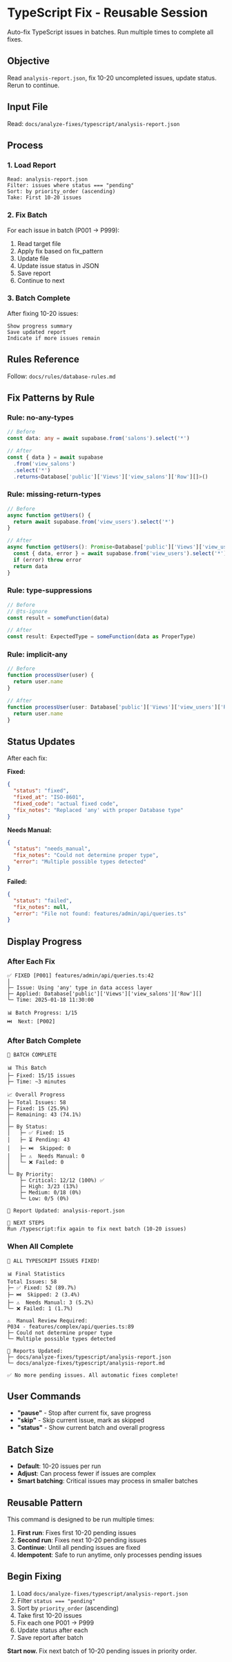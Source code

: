# TypeScript Fix - Reusable Session

Auto-fix TypeScript issues in batches. Run multiple times to complete all fixes.

## Objective

Read `analysis-report.json`, fix 10-20 uncompleted issues, update status. Rerun to continue.

## Input File

Read: `docs/analyze-fixes/typescript/analysis-report.json`

## Process

### 1. Load Report
```
Read: analysis-report.json
Filter: issues where status === "pending"
Sort: by priority_order (ascending)
Take: First 10-20 issues
```

### 2. Fix Batch
For each issue in batch (P001 → P999):
1. Read target file
2. Apply fix based on fix_pattern
3. Update file
4. Update issue status in JSON
5. Save report
6. Continue to next

### 3. Batch Complete

After fixing 10-20 issues:
```
Show progress summary
Save updated report
Indicate if more issues remain
```

## Rules Reference

Follow: `docs/rules/database-rules.md`

## Fix Patterns by Rule

### Rule: no-any-types

```typescript
// Before
const data: any = await supabase.from('salons').select('*')

// After
const { data } = await supabase
  .from('view_salons')
  .select('*')
  .returns<Database['public']['Views']['view_salons']['Row'][]>()
```

### Rule: missing-return-types

```typescript
// Before
async function getUsers() {
  return await supabase.from('view_users').select('*')
}

// After
async function getUsers(): Promise<Database['public']['Views']['view_users']['Row'][]> {
  const { data, error } = await supabase.from('view_users').select('*')
  if (error) throw error
  return data
}
```

### Rule: type-suppressions

```typescript
// Before
// @ts-ignore
const result = someFunction(data)

// After
const result: ExpectedType = someFunction(data as ProperType)
```

### Rule: implicit-any

```typescript
// Before
function processUser(user) {
  return user.name
}

// After
function processUser(user: Database['public']['Views']['view_users']['Row']) {
  return user.name
}
```

## Status Updates

After each fix:

**Fixed:**
```json
{
  "status": "fixed",
  "fixed_at": "ISO-8601",
  "fixed_code": "actual fixed code",
  "fix_notes": "Replaced 'any' with proper Database type"
}
```

**Needs Manual:**
```json
{
  "status": "needs_manual",
  "fix_notes": "Could not determine proper type",
  "error": "Multiple possible types detected"
}
```

**Failed:**
```json
{
  "status": "failed",
  "fix_notes": null,
  "error": "File not found: features/admin/api/queries.ts"
}
```

## Display Progress

### After Each Fix
```
✅ FIXED [P001] features/admin/api/queries.ts:42
│
├─ Issue: Using 'any' type in data access layer
├─ Applied: Database['public']['Views']['view_salons']['Row'][]
└─ Time: 2025-01-18 11:30:00

📊 Batch Progress: 1/15
⏭️  Next: [P002]
```

### After Batch Complete
```
🎯 BATCH COMPLETE

📊 This Batch
├─ Fixed: 15/15 issues
├─ Time: ~3 minutes

📈 Overall Progress
├─ Total Issues: 58
├─ Fixed: 15 (25.9%)
├─ Remaining: 43 (74.1%)
│
├─ By Status:
│   ├─ ✅ Fixed: 15
│   ├─ ⏳ Pending: 43
│   ├─ ⏭️  Skipped: 0
│   ├─ ⚠️  Needs Manual: 0
│   └─ ❌ Failed: 0
│
└─ By Priority:
    ├─ Critical: 12/12 (100%) ✅
    ├─ High: 3/23 (13%)
    ├─ Medium: 0/18 (0%)
    └─ Low: 0/5 (0%)

💾 Report Updated: analysis-report.json

🔄 NEXT STEPS
Run /typescript:fix again to fix next batch (10-20 issues)
```

### When All Complete
```
🎉 ALL TYPESCRIPT ISSUES FIXED!

📊 Final Statistics
Total Issues: 58
├─ ✅ Fixed: 52 (89.7%)
├─ ⏭️  Skipped: 2 (3.4%)
├─ ⚠️  Needs Manual: 3 (5.2%)
└─ ❌ Failed: 1 (1.7%)

⚠️  Manual Review Required:
P034 - features/complex/api/queries.ts:89
├─ Could not determine proper type
└─ Multiple possible types detected

💾 Reports Updated:
├─ docs/analyze-fixes/typescript/analysis-report.json
└─ docs/analyze-fixes/typescript/analysis-report.md

✅ No more pending issues. All automatic fixes complete!
```

## User Commands

- **"pause"** - Stop after current fix, save progress
- **"skip"** - Skip current issue, mark as skipped
- **"status"** - Show current batch and overall progress

## Batch Size

- **Default**: 10-20 issues per run
- **Adjust**: Can process fewer if issues are complex
- **Smart batching**: Critical issues may process in smaller batches

## Reusable Pattern

This command is designed to be run multiple times:

1. **First run**: Fixes first 10-20 pending issues
2. **Second run**: Fixes next 10-20 pending issues
3. **Continue**: Until all pending issues are fixed
4. **Idempotent**: Safe to run anytime, only processes pending issues

## Begin Fixing

1. Load `docs/analyze-fixes/typescript/analysis-report.json`
2. Filter `status === "pending"`
3. Sort by `priority_order` (ascending)
4. Take first 10-20 issues
5. Fix each one P001 → P999
6. Update status after each
7. Save report after batch

**Start now.** Fix next batch of 10-20 pending issues in priority order.
